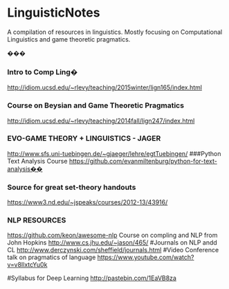 # LinguisticNotes
A compilation of resources in linguistics. Mostly focusing on Computational Linguistics and game theoretic pragmatics. 

���

### Intro to Comp Ling�
http://idiom.ucsd.edu/~rlevy/teaching/2015winter/lign165/index.html
### Course on Beysian and Game Theoretic Pragmatics
http://idiom.ucsd.edu/~rlevy/teaching/2014fall/lign247/index.html
### EVO-GAME THEORY + LINGUISTICS - JAGER
http://www.sfs.uni-tuebingen.de/~gjaeger/lehre/egtTuebingen/
###Python Text Analysis Course
https://github.com/evanmiltenburg/python-for-text-analysis��
### Source for great set-theory handouts
https://www3.nd.edu/~jspeaks/courses/2012-13/43916/
### NLP RESOURCES
https://github.com/keon/awesome-nlp
Course on compling and NLP from John Hopkins
http://www.cs.jhu.edu/~jason/465/
#Journals on NLP andd CL 
http://www.derczynski.com/sheffield/journals.html
#Video Conference talk on pragmatics of language
https://www.youtube.com/watch?v=v8IlxtcYu0k

#Syllabus for Deep Learning
http://pastebin.com/1EaVB8za
